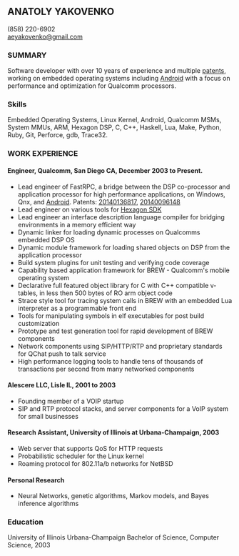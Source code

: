 ANATOLY YAKOVENKO
-----------------

(858) 220-6902   
aeyakovenko@gmail.com   

### SUMMARY

Software developer with over 10 years of experience and multiple
[patents], working on embedded operating systems including [Android]
with a focus on performance and optimization for Qualcomm processors.

### Skills

Embedded Operating Systems, Linux Kernel, Android, Qualcomm MSMs,
System MMUs, ARM, Hexagon DSP, C, C++, Haskell, Lua, Make, Python,
Ruby, Git, Perforce, gdb, Trace32.


### WORK EXPERIENCE
#### Engineer, Qualcomm, San Diego CA, December 2003 to Present.
   * Lead engineer of FastRPC, a bridge between the DSP co-processor
     and application processor for high performance applications, on
     Windows, Qnx, and [Android].  Patents: [20140136817],
     [20140096148]
   * Lead engineer on various tools for [Hexagon SDK]
   * Lead engineer an interface description language compiler for
     bridging environments in a memory efficient way
   * Dynamic linker for loading dynamic processes on
     Qualcomms embedded DSP OS
   * Dynamic module framework for loading shared objects
     on DSP from the application processor
   * Build system plugins for unit testing and verifying code
     coverage
   * Capability based application framework for BREW - Qualcomm's
     mobile operating system
   * Declarative full featured object library for C with C++
     compatible v-tables, in less then 500 bytes of RO arm object
     code
   * Strace style tool for tracing system calls in BREW with an
     embedded Lua interpreter as a programmable front end
   * Tools for manipulating symbols in elf executables for post
     build customization
   * Prototype and test generation tool for rapid development of
     BREW components
   * Network components using SIP/HTTP/RTP and proprietary
     standards for QChat push to talk service
   * High performance logging tools to handle tens of
     thousands of transactions per second from many networked
     components

#### Alescere LLC, Lisle IL, 2001 to 2003
   * Founding member of a VOIP startup
   * SIP and RTP protocol stacks, and server components for a VoIP system for
     small businesses

#### Research Assistant, University of Illinois at Urbana-Champaign, 2003
   * Web server that supports QoS for HTTP requests
   * Probabilistic scheduler for the Linux kernel
   * Roaming protocol for 802.11a/b networks for NetBSD

#### Personal Research
   * Neural Networks, genetic algorithms, Markov models, and
     Bayes inference algorithms

### Education
University of Illinois Urbana-Champaign Bachelor of Science, Computer Science, 2003

[20140136817]: https://www.google.com/patents/US20140136817
[20140096148]: https://www.google.com/patents/US20140096148
[Android]: https://www.codeaurora.org/cgit/quic/le/kernel/msm/tree/drivers/char/adsprpc.c?h=msm-3.4
[Hexagon SDK]: https://developer.qualcomm.com/mobile-development/maximize-hardware/multimedia-optimization-hexagon-sdk
[patents]: https://www.google.com/search?tbo=p&tbm=pts&hl=en&q=ininventor:%22Anatoly+E.+Yakovenko%22

